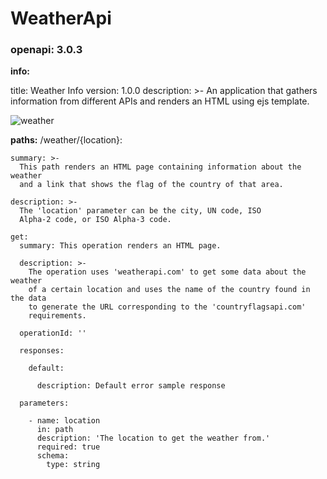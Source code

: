 # WeatherApi
### openapi: 3.0.3

**info:**
  
  title: Weather Info
  version: 1.0.0
  description: >-
    An application that gathers information from different APIs and renders an HTML using ejs template. 

![weather](https://github.com/e-dovi/WeatherApi/assets/118570519/2b93d396-bbad-480f-9bc6-94e46498b86e)

**paths:**
  /weather/{location}:
    
    summary: >-
      This path renders an HTML page containing information about the weather
      and a link that shows the flag of the country of that area.
    
    description: >-
      The 'location' parameter can be the city, UN code, ISO
      Alpha-2 code, or ISO Alpha-3 code.
   
    get:
      summary: This operation renders an HTML page.
      
      description: >-
        The operation uses 'weatherapi.com' to get some data about the weather
        of a certain location and uses the name of the country found in the data
        to generate the URL corresponding to the 'countryflagsapi.com'
        requirements.   
      
      operationId: ''
      
      responses:
      
        default:
          
          description: Default error sample response
      
      parameters:
        
        - name: location
          in: path
          description: 'The location to get the weather from.'
          required: true
          schema:
            type: string
